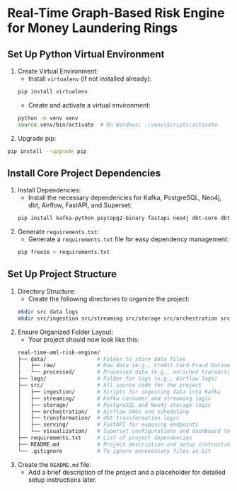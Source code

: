 # Real-Time Graph-Based Risk Engine for Money Laundering Rings

## Set Up Python Virtual Environment

1. Create Virtual Environment:
    * Install ```virtualenv``` (if not installed already):
    ```bash
    pip install virtualenv
    ```
    * Create and activate a virtual environment:
    ```bash
    python -m venv venv
    source venv/bin/activate  # On Windows: .\venv\Scripts\activate
    ```
2. Upgrade pip:
```bash
pip install --upgrade pip
```

## Install Core Project Dependencies

1. Install Dependencies:
    * Install the necessary dependencies for Kafka, PostgreSQL, Neo4j, dbt, Airflow, FastAPI, and Superset:
    ```bash
    pip install kafka-python psycopg2-binary fastapi neo4j dbt-core dbt-postgres apache-airflow apache-superset
    ```
2. Generate ```requirements.txt```:
    * Generate a ```requirements.txt``` file for easy dependency management:
    ```bash
    pip freeze > requirements.txt
    ```

## Set Up Project Structure

1. Directory Structure:
    * Create the following directories to organize the project:
    ```bash
    mkdir src data logs
    mkdir src/ingestion src/streaming src/storage src/orchestration src/transformation src/serving src/visualization
    ```
2. Ensure Organized Folder Layout:
    * Your project should now look like this:
    ```bash
    real-time-aml-risk-engine/
    ├── data/                # Folder to store data files
    │   ├── raw/             # Raw data (e.g., Credit Card Fraud Dataset)
    │   └── processed/       # Processed data (e.g., enriched transaction data)
    ├── logs/                # Folder for logs (e.g., Airflow logs)
    ├── src/                 # All source code for the project
    │   ├── ingestion/       # Scripts for ingesting data into Kafka
    │   ├── streaming/       # Kafka consumer and streaming logic
    │   ├── storage/         # PostgreSQL and Neo4j storage logic
    │   ├── orchestration/   # Airflow DAGs and scheduling
    │   ├── transformation/  # dbt transformation logic
    │   ├── serving/         # FastAPI for exposing endpoints
    │   └── visualization/   # Superset configurations and dashboard logic
    ├── requirements.txt     # List of project dependencies
    ├── README.md            # Project description and setup instructions
    └── .gitignore           # To ignore unnecessary files in Git
    ```
3. Create the ```README.md``` file:
    * Add a brief description of the project and a placeholder for detailed setup instructions later.